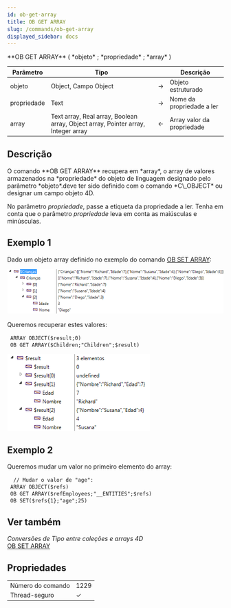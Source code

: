 ```yaml
---
id: ob-get-array
title: OB GET ARRAY
slug: /commands/ob-get-array
displayed_sidebar: docs
---
```


<!--REF #_command_.OB GET ARRAY.Syntax-->**OB GET ARRAY** ( *objeto* ; *propriedade* ; *array* )<!-- END REF-->
<!--REF #_command_.OB GET ARRAY.Params-->
| Parâmetro | Tipo |  | Descrição |
| --- | --- | --- | --- |
| objeto | Object, Campo Object | &#8594;  | Objeto estruturado |
| propriedade | Text | &#8594;  | Nome da propriedade a ler |
| array | Text array, Real array, Boolean array, Object array, Pointer array, Integer array | &#8592; | Array valor da propriedade |

<!-- END REF-->

## Descrição 

<!--REF #_command_.OB GET ARRAY.Summary-->O comando **OB GET ARRAY** recupera em *array*, o array de valores armazenados na *propriedade* do objeto de linguagem designado pelo parâmetro *objeto*.<!-- END REF-->deve ter sido definido com o comando *C\_OBJECT* ou designar um campo objeto 4D.  
  
No parâmetro *propriedade*, passe a etiqueta da propriedade a ler. Tenha em conta que o parâmetro *propriedade* leva em conta as maiúsculas e minúsculas.

## Exemplo 1 

Dado um objeto array definido no exemplo do comando [OB SET ARRAY](ob-set-array.md):

![](../assets/en/commands/pict1211436.pt.png)  
  
Queremos recuperar estes valores:

```4d
 ARRAY OBJECT($result;0)
 OB GET ARRAY($Children;"Children";$result)
```

![](../assets/en/commands/pict1213151.pt.png)

## Exemplo 2 

Queremos mudar um valor no primeiro elemento do array:  
  
```4d
  // Mudar o valor de "age":
 ARRAY OBJECT($refs)
 OB GET ARRAY($refEmployees;"__ENTITIES";$refs)
 OB SET($refs{1};"age";25)
```

## Ver também 

*Conversões de Tipo entre coleções e arrays 4D*  
[OB SET ARRAY](ob-set-array.md)  

## Propriedades

|  |  |
| --- | --- |
| Número do comando | 1229 |
| Thread-seguro | &check; |


